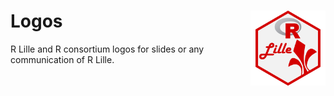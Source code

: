 # Logos <img src="rlille.svg" align="right" width="120" />

R Lille and R consortium logos for slides or any communication of R Lille.
